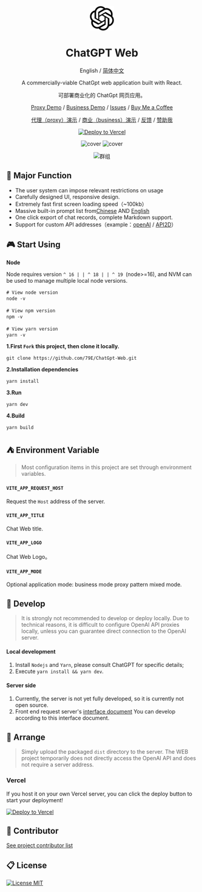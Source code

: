 <div align="center">
<img src="./src/assets/openai.svg" style="width:64px;height:64px;margin:0 32px" alt="icon"/>

<h1 align="center">ChatGPT Web</h1>

English / [简体中文](https://github.com/79E/ChatGpt-Web/blob/master/README-CN.md)

A commercially-viable ChatGpt web application built with React.

可部署商业化的 ChatGpt 网页应用。

[Proxy Demo]() / [Business Demo](https://chatgpt79.vercel.app/) / [Issues](https://github.com/79E/ChatGPT-Web/issues) / [Buy Me a Coffee](https://www.buymeacoffee.com/beggar)

[代理（proxy）演示](https://chatgpt79.vercel.app/) / [商业（business）演示](https://aizj.top/) / [反馈](https://github.com/79E/ChatGPT-Web/issues) / [赞助我](https://www.imageoss.com/images/2023/05/06/e38f4a42046a1909773b955c56468d6b83fcd9b5d593c449.jpg)

[![Deploy to Vercel](https://vercel.com/button)](https://vercel.com/import/project?template=https://github.com/79E/ChatGpt-Web)

![cover](https://cdn.jsdelivr.net/gh/duogongneng/testuitc/1683604333996c1.png)
![cover](https://cdn.jsdelivr.net/gh/duogongneng/testuitc/1683604333960c2.png)

![群组](https://files.catbox.moe/hqwrq4.png)
</div>


## 🤖 Major Function

- The user system can impose relevant restrictions on usage
- Carefully designed UI, responsive design.
- Extremely fast first screen loading speed（~100kb）
- Massive built-in prompt list from[Chinese](https://github.com/PlexPt/awesome-chatgpt-prompts-zh) AND [English](https://github.com/f/awesome-chatgpt-prompts)
- One click export of chat records, complete Markdown support.
- Support for custom API addresses（example：[openAI](https://api.openai.com) / [API2D](https://api2d.com/r/192767)）
## 🎮 Start Using
**Node**

Node requires version `^ 16 | | ^ 18 | | ^ 19 `(node>=16), and NVM can be used to manage multiple local node versions.

```
# View node version
node -v

# View npm version
npm -v

# View yarn version
yarn -v

```

**1.First `Fork` this project, then clone it locally.**
```
git clone https://github.com/79E/ChatGpt-Web.git
```

**2.Installation dependencies**
```
yarn install
```

**3.Run**
```
yarn dev
```

**4.Build**
```
yarn build
```


## ⛺️ Environment Variable

> Most configuration items in this project are set through environment variables.

#### `VITE_APP_REQUEST_HOST` 

Request the `Host` address of the server.

#### `VITE_APP_TITLE` 

Chat Web title.

#### `VITE_APP_LOGO` 

Chat Web Logo。

#### `VITE_APP_MODE` 

Optional application mode: business mode proxy pattern mixed mode.

## 🚧 Develop

> It is strongly not recommended to develop or deploy locally. Due to technical reasons, it is difficult to configure OpenAI API proxies locally, unless you can guarantee direct connection to the OpenAI server.

#### Local development

1. Install `Nodejs` and `Yarn`, please consult ChatGPT for specific details;
2. Execute `yarn install && yarn dev`.

#### Server side

1. Currently, the server is not yet fully developed, so it is currently not open source.
2. Front end request server's [interface document](https://console-docs.apipost.cn/preview/dcf9a900ac5a1154/00eeb0b3f589d8e6) You can develop according to this interface document.

## 🎯 Arrange
> Simply upload the packaged `dist` directory to the server. The WEB project temporarily does not directly access the OpenAI API and does not require a server address.

### Vercel
If you host it on your own Vercel server, you can click the deploy button to start your deployment!

[![Deploy to Vercel](https://vercel.com/button)](https://vercel.com/import/project?template=https://github.com/79E/ChatGpt-Web)

## 🧘 Contributor

[See project contributor list](https://github.com/79E/ChatGPT-Web/graphs/contributors)

## 📋 License

[![License MIT](https://img.shields.io/badge/License-MIT-brightgreen.svg)](https://github.com/79E/ChatGpt-Web/blob/master/license)

